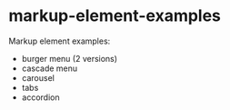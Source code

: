 # markup-element-examples
Markup element examples:
- burger menu (2 versions)
- cascade menu
- carousel
- tabs
- accordion

